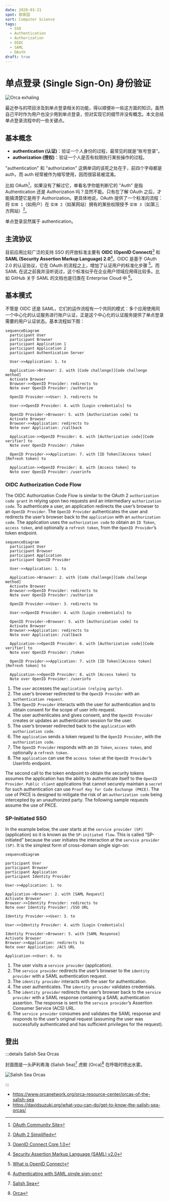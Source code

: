 ```yaml
---
date: 2020-03-21
spot: 郎景园
sort: Computer Science
tags:
  - SSO
  - Authentication
  - Authorization
  - OIDC
  - SAML
  - OAuth
draft: true
---
```


# 单点登录 (Single Sign-On) 身份验证

![Orca exhaling](./salish-sea-orca-exhaling.jpg "Permitted under [CC BY-NC 4.0](https://creativecommons.org/licenses/by-nc/4.0/) (image resized). © [**liamkmc**](https://www.inaturalist.org/people/liamkmc). [*inaturalist.org*](https://www.inaturalist.org/photos/106254096).")

最近参与的项目涉及到单点登录相关的功能，得以顺便补一些这方面的知识。虽然自己平时作为用户也没少用到单点登录，但对实现它的细节并没有概念。本文总结单点登录流程中的一些关键点。

## 基本概念

- **authentication (认证)**：验证一个人身份的过程，最常见的就是“账号登录”。
- **authorization (授权)**：验证一个人是否有权限执行某些操作的过程。

"authentication" 和 "authorization" 这俩单词的该死之处在于，前四个字母都是 auth，而 auth 经常被作为缩写使用，因而很容易被混淆。

比如 OAuth[^oauth]，如果没有了解过它，单看名字你能判断它的 "Auth" 是指 Authentication 还是 Authorization 吗？显然不能。只有在了解 OAuth 之后，才能搞清楚它是用于 Authorization。更具体地说，OAuth 提供了一个标准的流程：将 `实体 1`（如用户）在 `实体 2`（如某网站）拥有的某些权限授予 `实体 3`（如第三方网站）[^oauth_simp]。

[^oauth]: [OAuth Community Site](https://oauth.net/)
[^oauth_simp]: [OAuth 2 Simplified](https://aaronparecki.com/oauth-2-simplified/)

单点登录显然属于 authentication。

## 主流协议

目前应用比较广泛的支持 SSO 的开放标准主要有 **OIDC (OpenID Connect)**[^oidc] 和 **SAML (Security Assertion Markup Language) 2.0**[^saml]。OIDC 是基于 OAuth 2.0 的认证协议，它在 OAuth 的流程之上，增加了认证用户的标准化步骤 [^oidc_how]。而 SAML 在这之前我并没听说过，这个标准似乎在企业用户领域应用得比较多。比如 GitHub 关于 SAML 的文档也是归类在 Enterprise Cloud 中 [^gh_saml]。

[^oidc]: [OpenID Connect Core 1.0](https://openid.net/specs/openid-connect-core-1_0-final.html)
[^saml]: [Security Assertion Markup Language (SAML) v2.0](https://www.oasis-open.org/standard/saml/)
[^oidc_how]: [What is OpenID Connect](https://openid.net/developers/how-connect-works/)
[^gh_saml]: [Authenticating with SAML single sign-on](https://docs.github.com/en/enterprise-cloud@latest/authentication/authenticating-with-saml-single-sign-on)

## 基本模式

不管是 OIDC 还是 SAML，它们的运作流程有一个共同的模式：多个应用使用同一个中心化的认证服务进行账户认证，正是这个中心化的认证服务提供了单点登录需要的用户认证状态。基本流程如下图：

```mermaid
sequenceDiagram
  participant User
  participant Browser
  participant Application 1
  participant Application 2
  participant Authentication Server

  User->>Application: 1. to

  Application->Browser: 2. with [Code challenge][Code challenge method]
  Activate Browser
  Browser->>OpenID Provider: redirects to
  Note over OpenID Provider: /authorize

  OpenID Provider->>User: 3. redirects to

  User->>OpenID Provider: 4. with [Login credentials] to

  OpenID Provider->Browser: 5. with [Authorization code] to
  Activate Browser
  Browser->>Application: redirects to
  Note over Application: /callback

  Application->>OpenID Provider: 6. with [Authorization code][Code verifier] to
  Note over OpenID Provider: /token

  OpenID Provider->>Application: 7. with [ID Token][Access token][Refresh token] to

  Application->>OpenID Provider: 8. with [Access token] to
  Note over OpenID Provider: /userinfo
```

### OIDC Authorization Code Flow

The OIDC Authorization Code Flow is similar to the OAuth 2
`authorization code grant` in relying upon two requests and an intermediary
`authorization code`. To authenticate a user, an application redirects the
user’s browser to an `OpenID Provider`. The `OpenID Provider` authenticates the
user and redirects the user’s browser back to the `application` with an
`authorization code`. The application uses the `authorization code` to obtain
an `ID Token`, `access token`, and optionally a `refresh token`, from the
`OpenID Provider`’s token endpoint.

```mermaid
sequenceDiagram
  participant User
  participant Browser
  participant Application
  participant OpenID Provider

  User->>Application: 1. to

  Application->Browser: 2. with [Code challenge][Code challenge method]
  Activate Browser
  Browser->>OpenID Provider: redirects to
  Note over OpenID Provider: /authorize

  OpenID Provider->>User: 3. redirects to

  User->>OpenID Provider: 4. with [Login credentials] to

  OpenID Provider->Browser: 5. with [Authorization code] to
  Activate Browser
  Browser->>Application: redirects to
  Note over Application: /callback

  Application->>OpenID Provider: 6. with [Authorization code][Code verifier] to
  Note over OpenID Provider: /token

  OpenID Provider->>Application: 7. with [ID Token][Access token][Refresh token] to

  Application->>OpenID Provider: 8. with [Access token] to
  Note over OpenID Provider: /userinfo
```

1. The `user` accesses the `application (relying party)`.
2. The user’s browser redirected to the `OpenID Provider` with an
   `authentication request`.
3. The `OpenID Provider` interacts with the user for authentication and to
   obtain consent for the scope of user info request.
4. The user authenticates and gives consent, and the `OpenID Provider` creates
   or updates an authentication session for the user.
5. The user’s browser redirected back to the `application` with
   `authorization code`.
6. The `application` sends a token request to the `OpenID Provider`, with the
   `authorization code`.
7. The `OpenID Provider` responds with an `ID Token`, `access token`, and
   optionally a `refresh token`.
8. The `application` can use the `access token` at the `OpenID Provider`’s
   UserInfo endpoint.

The second call to the token endpoint to obtain the security tokens assumes the
application has the ability to authenticate itself to the `OpenID Provider`.
`Public client` applications that cannot securely maintain a `secret` for such
authentication can use `Proof Key for Code Exchange (PKCE)`. The use of PKCE is
designed to mitigate the risk of an `authorization code` being intercepted by
an unauthorized party. The following sample requests assume the use of PKCE.

### SP-Initiated SSO

In the example below, the user starts at the `service provider (SP)`
(application) so it is known as the `SP-initiated flow`. This is called
“SP-initiated” because the user initiates the interaction at the
`service provider (SP)`. It is the simplest form of cross-domain single
sign-on:

```mermaid
sequenceDiagram

participant User
participant Browser
participant Application
participant Identity Provider

User->>Application: 1. to

Application->Browser: 2. with [SAML Request]
Activate Browser
Browser->>Identity Provider: redirects to
Note over Identity Provider: /SSO URL

Identity Provider->>User: 3. to

User->>Identity Provider: 4. with [Login Credentials]

Identity Provider->Browser: 5. with [SAML Response]
Activate Browser
Browser->>Application: redirects to
Note over Application: /ACS URL

Application->>User: 6. to
```

1. The user visits a `service provider` (application).
2. The `service provider` redirects the user’s browser to the
   `identity provider` with a SAML authentication request.
3. The `identity provider` interacts with the user for authentication.
4. The user authenticates. The `identity provider` validates credentials.
5. The `identity provider` redirects the user’s browser back to the
   `service provider` with a SAML response containing a SAML authentication
   assertion. The response is sent to the `service provider`’s Assertion
   Consumer Service (ACS) URL.
6. The `service provider` consumes and validates the SAML response and
   responds to the user’s original request (assuming the user was successfully
   authenticated and has sufficient privileges for the request).

## 登出

:::details Salish Sea Orcas

封面图是一头萨利希海 (Salish Sea)[^salish_sea] 虎鲸 (Orca)[^orca] 在呼吸时喷出水雾。

[^salish_sea]: [Salish Sea](https://en.wikipedia.org/wiki/Salish_Sea)
[^orca]: [Orca](https://en.wikipedia.org/wiki/Orca)

![Salish Sea Orcas](./salish-sea-orcas.jpg "Permitted under [CC BY-NC 4.0](https://creativecommons.org/licenses/by-nc/4.0/) (image resized). © [**Antonio Flores**](https://www.inaturalist.org/people/antonioflores). [*inaturalist.org*](https://www.inaturalist.org/photos/70768468).")

:::

- <https://www.orcanetwork.org/orca-resource-center/orcas-of-the-salish-sea>
- <https://davidsuzuki.org/what-you-can-do/get-to-know-the-salish-sea-orcas/>

